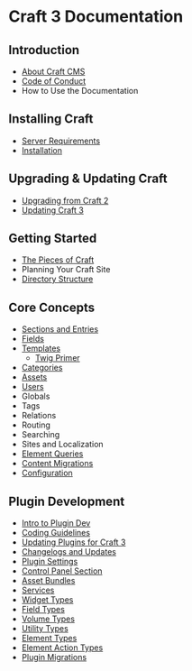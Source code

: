 Craft 3 Documentation
=====================

## Introduction

- [About Craft CMS](en/introduction.md)
- [Code of Conduct](en/coc.md)
- How to Use the Documentation

## Installing Craft

- [Server Requirements](en/requirements.md)
- [Installation](en/installation.md)

## Upgrading & Updating Craft

- [Upgrading from Craft 2](en/upgrade.md)
- [Updating Craft 3](en/updating.md)

## Getting Started

- [The Pieces of Craft](en/the-pieces-of-craft.md)
- Planning Your Craft Site
- [Directory Structure](en/directory-structure.md)

## Core Concepts

- [Sections and Entries](en/sections-and-entries.md)
- [Fields](en/fields.md)
- [Templates](en/templates.md)
  - [Twig Primer](en/twig-primer.md)
- [Categories](en/categories.md)
- [Assets](en/assets.md)
- [Users](en/users.md)
- Globals
- Tags
- Relations
- Routing
- Searching
- Sites and Localization
- [Element Queries](en/element-queries.md)
- [Content Migrations](en/content-migrations.md)
- [Configuration](en/configuration.md)


## Plugin Development

- [Intro to Plugin Dev](en/plugin-intro.md)
- [Coding Guidelines](en/coding-guidelines.md)
- [Updating Plugins for Craft 3](en/updating-plugins.md)
- [Changelogs and Updates](en/changelogs-and-updates.md)
- [Plugin Settings](en/plugin-settings.md)
- [Control Panel Section](en/cp-section.md)
- [Asset Bundles](en/asset-bundles.md)
- [Services](en/services.md)
- [Widget Types](en/widget-types.md)
- [Field Types](en/field-types.md)
- [Volume Types](en/volume-types.md)
- [Utility Types](en/utility-types.md)
- [Element Types](en/element-types.md)
- [Element Action Types](en/element-action-types.md)
- [Plugin Migrations](en/plugin-migrations.md)
